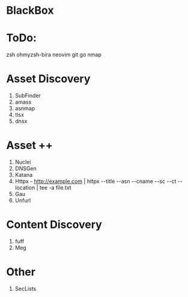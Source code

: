 # BlackBox

# ToDo:
zsh
ohmyzsh-bira
neovim
git
go
nmap

# Asset Discovery
  1. SubFinder
  2. amass
  3. asnmap
  4. tlsx
  5. dnsx


# Asset ++
  1. Nuclei
  2. DNSGen
  3. Katana
  4. Httpx
    - http://example.com | httpx --title --asn --cname --sc --ct --location | tee -a file.txt
  5. Gau
  6. Unfurl

# Content Discovery
  1. fuff
  2. Meg

# Other
  1. SecLists
